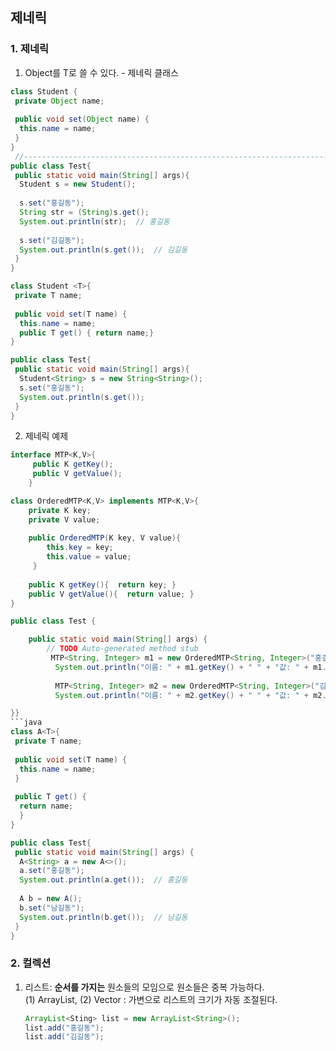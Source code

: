 ## 제네릭

### 1. 제네릭  
1.  Object를 T로 쓸 수 있다. - 제네릭 클래스  
```java
class Student {
 private Object name;
 
 public void set(Object name) { 
  this.name = name; 
 }
}
 //----------------------------------------------------------------------------
public class Test{
 public static void main(String[] args){
  Student s = new Student();
  
  s.set("홍길동");
  String str = (String)s.get();
  System.out.println(str);  // 홍길동
  
  s.set("김길동");
  System.out.println(s.get());  // 김길동
 }
}
```
```java
class Student <T>{
 private T name;
 
 public void set(T name) { 
  this.name = name; 
  public T get() { return name;}
}

public class Test{
 public static void main(String[] args){
  Student<String> s = new String<String>();
  s.set("홍길동");
  System.out.println(s.get());
 }
}
```
2. 제네릭 예제  
```java
interface MTP<K,V>{
	 public K getKey();
	 public V getValue();
	}

class OrderedMTP<K,V> implements MTP<K,V>{
	private K key;
	private V value;
	 
	public OrderedMTP(K key, V value){
	    this.key = key;
	    this.value = value;
	 }
	 
	public K getKey(){  return key; }
	public V getValue(){  return value; }
}

public class Test {

	public static void main(String[] args) {
		// TODO Auto-generated method stub
		 MTP<String, Integer> m1 = new OrderedMTP<String, Integer>("홍길동", 1000);
		  System.out.println("이름: " + m1.getKey() + " " + "값: " + m1.getValue());  // 이름: 홍길동 값: 1000
		  
		  MTP<String, Integer> m2 = new OrderedMTP<String, Integer>("김길동", 2000);
		  System.out.println("이름: " + m2.getKey() + " " + "값: " + m2.getValue());  // 이름: 김길동 값: 2000

}}
```java
class A<T>{
 private T name;
 
 public void set(T name) { 
  this.name = name; 
 }
 
 public T get() { 
  return name; 
  }
}

public class Test{
 public static void main(String[] args) {
  A<String> a = new A<>();
  a.set("홍길동");
  System.out.println(a.get());  // 홍길동
  
  A b = new A();
  b.set("남길동");
  System.out.println(b.get());  // 남길동
 }
}
```
### 2. 컬렉션  
1. 리스트: **순서를 가지는** 원소들의 모임으로 원소들은 중복 가능하다.  
   (1) ArrayList, (2) Vector : 가변으로 리스트의 크기가 자동 조절된다.
   ```java
   ArrayList<Sting> list = new ArrayList<String>();
   list.add("홍길동");
   list.add("김길동");
   ```
